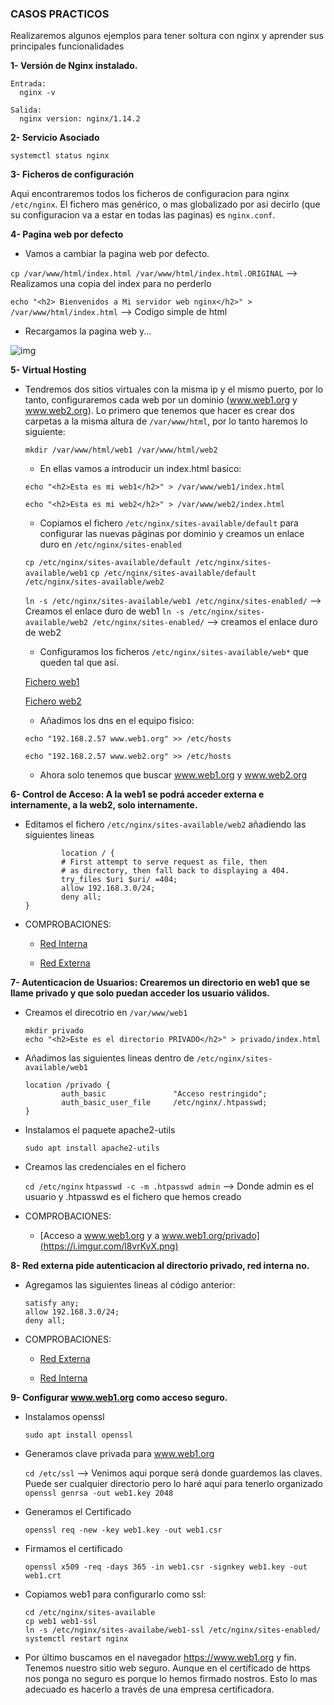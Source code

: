 ### CASOS PRACTICOS

Realizaremos algunos ejemplos para tener soltura con nginx y aprender sus principales funcionalidades

**1- Versión de Nginx instalado.**

    Entrada:
      nginx -v

    Salida:
      nginx version: nginx/1.14.2
    
**2- Servicio Asociado**

    systemctl status nginx

**3- Ficheros de configuración**

   Aqui encontraremos todos los ficheros de configuracion para nginx ```/etc/nginx```. El fichero mas genérico, o mas globalizado por asi decirlo (que su configuracion va a estar en todas las paginas) es ```nginx.conf```.


**4- Pagina web por defecto**

   - Vamos a cambiar la pagina web por defecto.
    
   ```cp /var/www/html/index.html /var/www/html/index.html.ORIGINAL``` --> Realizamos una copia del index para no perderlo
   
   ```echo "<h2> Bienvenidos a Mi servidor web nginx</h2>" > /var/www/html/index.html``` --> Codigo simple de html 
   
   - Recargamos la pagina web y...
    
   ![img](https://i.imgur.com/QWIKP7X.png)
   
   
**5- Virtual Hosting**
  
  - Tendremos dos sitios virtuales con la misma ip y el mismo puerto, por lo tanto, configuraremos cada web por un dominio (www.web1.org y www.web2.org). Lo primero que tenemos que hacer es crear dos carpetas a la misma altura de `/var/www/html`, por lo tanto haremos lo siguiente:

    ```mkdir /var/www/html/web1 /var/www/html/web2```
 
    - En ellas vamos a introducir un index.html basico:
    
    ```echo "<h2>Esta es mi web1</h2>" > /var/www/web1/index.html```
    
    ```echo "<h2>Esta es mi web2</h2>" > /var/www/web2/index.html```
    
    - Copiamos el fichero `/etc/nginx/sites-available/default` para configurar las nuevas páginas por dominio y creamos un enlace duro en `/etc/nginx/sites-enabled`
    
    ```cp /etc/nginx/sites-available/default /etc/nginx/sites-available/web1```
    ```cp /etc/nginx/sites-available/default /etc/nginx/sites-available/web2```
    
    `ln -s /etc/nginx/sites-available/web1 /etc/nginx/sites-enabled/` --> Creamos el enlace duro de web1
    `ln -s /etc/nginx/sites-available/web2 /etc/nginx/sites-enabled/` --> creamos el enlace duro de web2
    
    - Configuramos los ficheros `/etc/nginx/sites-available/web*` que queden tal que así.
    
    [Fichero web1](https://github.com/sergiolaguens/nginx/blob/main/web1) 
    
    [Fichero web2](https://github.com/sergiolaguens/nginx/blob/main/web2)
    
    - Añadimos los dns en el equipo fisico:
    
    `echo "192.168.2.57	www.web1.org" >> /etc/hosts`
    
    `echo "192.168.2.57	www.web2.org" >> /etc/hosts`
    
    - Ahora solo tenemos que buscar www.web1.org y www.web2.org
    
    
**6- Control de Acceso: A la web1 se podrá acceder externa e internamente, a la web2, solo internamente.**

  - Editamos el fichero `/etc/nginx/sites-available/web2` añadiendo las siguientes lineas
  
                location / {
                # First attempt to serve request as file, then
                # as directory, then fall back to displaying a 404.
                try_files $uri $uri/ =404;
                allow 192.168.3.0/24;
                deny all;
        }

  - COMPROBACIONES:
  
    - [Red Interna](https://i.imgur.com/U3MrxVI.png)
    
    - [Red Externa](https://i.imgur.com/oVCvRgs.png)


**7- Autenticacion de Usuarios: Crearemos un directorio en web1 que se llame privado y que solo puedan acceder los usuario válidos.**

  - Creamos el direcotrio en `/var/www/web1` 
  
        mkdir privado
        echo "<h2>Este es el directorio PRIVADO</h2>" > privado/index.html
        
  - Añadimos las siguientes lineas dentro de `/etc/nginx/sites-available/web1`
        
        location /privado {
                auth_basic               "Acceso restringido";
                auth_basic_user_file     /etc/nginx/.htpasswd;
        }
        
  - Instalamos el paquete apache2-utils
  
        sudo apt install apache2-utils
        
  - Creamos las credenciales en el fichero
  
       `cd /etc/nginx`
       `htpasswd -c -m .htpasswd admin` --> Donde admin es el usuario y .htpasswd es el fichero que hemos creado
       
  - COMPROBACIONES:
  
    - [Acceso a www.web1.org y a www.web1.org/privado](https://i.imgur.com/l8vrKvX.png)
    
**8- Red externa pide autenticacion al directorio privado, red interna no.**

  - Agregamos las siguientes lineas al código anterior:
  
        satisfy any;
        allow 192.168.3.0/24;
        deny all;
        
  - COMPROBACIONES: 
  
    - [Red Externa](https://i.imgur.com/Zuom2KH.png)
    
    - [Red Interna](https://i.imgur.com/Ovm2C8J.png)
    
**9- Configurar www.web1.org como acceso seguro.**

  - Instalamos openssl
  
        sudo apt install openssl
        
  - Generamos clave privada para www.web1.org
  
       `cd /etc/ssl` --> Venimos aqui porque será donde guardemos las claves. Puede ser cualquier directorio pero lo haré aqui para tenerlo organizado
       `openssl genrsa -out web1.key 2048`
       
  - Generamos el Certificado
  
        openssl req -new -key web1.key -out web1.csr
        
  - Firmamos el certificado
  
        openssl x509 -req -days 365 -in web1.csr -signkey web1.key -out web1.crt
        
  - Copiamos web1 para configurarlo como ssl:
  
        cd /etc/nginx/sites-available
        cp web1 web1-ssl
        ln -s /etc/nginx/sites-availabe/web1-ssl /etc/nginx/sites-enabled/
        systemctl restart nginx
        
  - Por último buscamos en el navegador https://www.web1.org y fin. Tenemos nuestro sitio web seguro. Aunque en el certificado de https nos ponga no seguro es porque lo hemos firmado nostros. Esto lo mas adecuado es hacerlo a través de una empresa certificadora.

